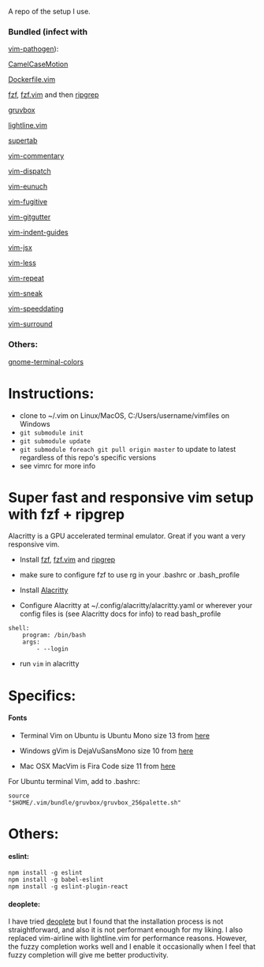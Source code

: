 A repo of the setup I use.

### Bundled (infect with
[vim-pathogen](https://github.com/tpope/vim-pathogen)\):

[CamelCaseMotion](https://github.com/bkad/camelcasemotion)

[Dockerfile.vim](https://github.com/ekalinin/Dockerfile.vim)

[fzf](https://github.com/junegunn/fzf/),
[fzf.vim](https://github.com/junegunn/fzf.vim) and then
[ripgrep](https://github.com/BurntSushi/ripgrep)

[gruvbox](https://github.com/morhetz/gruvbox/)

[lightline.vim](https://github.com/itchyny/lightline.vim)

[supertab](https://github.com/ervandew/supertab)

[vim-commentary](https://github.com/tpope/vim-commentary)

[vim-dispatch](https://github.com/tpope/vim-dispatch)

[vim-eunuch](https://github.com/tpope/vim-eunuch)

[vim-fugitive](https://github.com/tpope/vim-fugitive)

[vim-gitgutter](https://github.com/airblade/vim-gitgutter)

[vim-indent-guides](https://github.com/nathanaelkane/vim-indent-guides)

[vim-jsx](https://github.com/mxw/vim-jsx)

[vim-less](https://github.com/groenewege/vim-less)

[vim-repeat](https://github.com/tpope/vim-repeat)

[vim-sneak](https://github.com/justinmk/vim-sneak)

[vim-speeddating](https://github.com/tpope/vim-speeddating)

[vim-surround](https://github.com/tpope/vim-surround)

### Others:

[gnome-terminal-colors](https://github.com/metalelf0/gnome-terminal-colors)


# Instructions:
* clone to ~/.vim on Linux/MacOS, C:/Users/username/vimfiles on Windows
* `git submodule init`
* `git submodule update`
* `git submodule foreach git pull origin master` to update to latest regardless
  of this repo's specific versions
* see vimrc for more info

# Super fast and responsive vim setup with fzf + ripgrep

Alacritty is a GPU accelerated terminal emulator. Great if you want a very
responsive vim.

* Install [fzf](https://github.com/junegunn/fzf/),
  [fzf.vim](https://github.com/junegunn/fzf.vim) and
[ripgrep](https://github.com/BurntSushi/ripgrep)

* make sure to configure fzf to use rg in your .bashrc or .bash\_profile


* Install [Alacritty](https://github.com/jwilm/alacritty/)

* Configure Alacritty at ~/.config/alacritty/alacritty.yaml or wherever your
  config files is (see Alacritty docs for info) to read bash\_profile
```
shell:
    program: /bin/bash
    args:
        - --login
```
* run `vim` in alacritty

# Specifics:

#### Fonts

* Terminal Vim on Ubuntu is Ubuntu Mono size 13 from
  [here](https://github.com/powerline/fonts/tree/master/UbuntuMono)

* Windows gVim is DejaVuSansMono size 10 from
  [here](https://github.com/powerline/fonts/tree/master/DejaVuSansMono)

* Mac OSX MacVim is Fira Code size 11 from
  [here](https://github.com/tonsky/FiraCode)

For Ubuntu terminal Vim, add to .bashrc:
```
source
"$HOME/.vim/bundle/gruvbox/gruvbox_256palette.sh"
```
# Others:

#### eslint:

```
npm install -g eslint
npm install -g babel-eslint
npm install -g eslint-plugin-react
```

#### deoplete:
I have tried [deoplete](https://github.com/Shougo/deoplete.nvim)
but I found that the installation process is not straightforward, and also it
is not performant enough for my liking. I also replaced vim-airline with
lightline.vim for performance reasons. However, the fuzzy completion works well
and I enable it occasionally when I feel that fuzzy completion will give me
better productivity.
